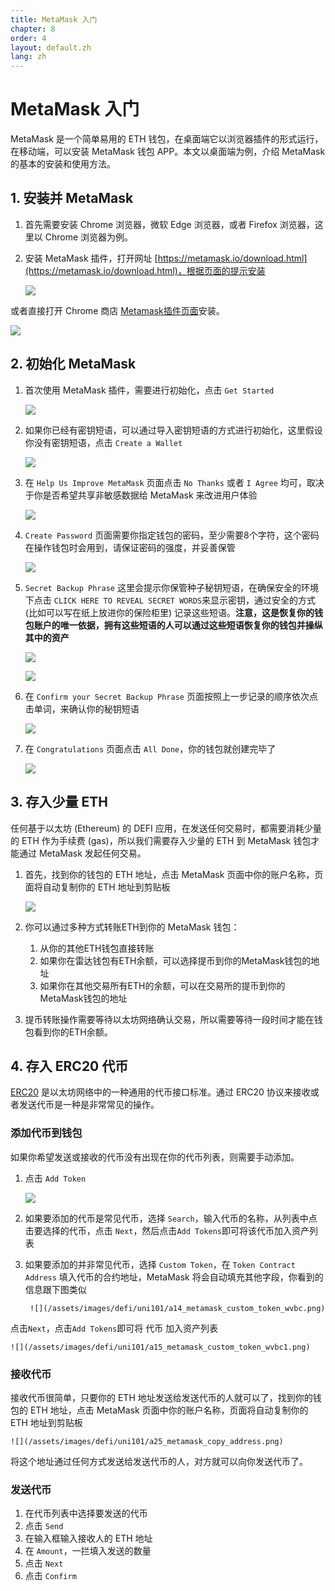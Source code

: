 ```yaml
---
title: MetaMask 入门
chapter: 8
order: 4
layout: default.zh
lang: zh
---
```


# MetaMask 入门

MetaMask 是一个简单易用的 ETH 钱包，在桌面端它以浏览器插件的形式运行，在移动端，可以安装 MetaMask 钱包 APP。本文以桌面端为例，介绍 MetaMask 的基本的安装和使用方法。

## 1. 安装并 MetaMask

1. 首先需要安装 Chrome 浏览器，微软 Edge 浏览器，或者 Firefox 浏览器，这里以 Chrome 浏览器为例。

2. 安装 MetaMask 插件，打开网址 [https://metamask.io/download.html](https://metamask.io/download.html)，根据页面的提示安装

    ![](/assets/images/defi/uni101/a01_metamask_download.png)

或者直接打开 Chrome 商店 [Metamask插件页面](https://chrome.google.com/webstore/detail/nkbihfbeogaeaoehlefnkodbefgpgknn)安装。

   ![](/assets/images/defi/uni101/a02_metamask_chrome.png)

## 2. 初始化 MetaMask

1. 首次使用 MetaMask 插件，需要进行初始化，点击 `Get Started`

    ![](/assets/images/defi/uni101/a03_metamask_get_started.png)

2. 如果你已经有密钥短语，可以通过导入密钥短语的方式进行初始化，这里假设你没有密钥短语，点击 `Create a Wallet`

    ![](/assets/images/defi/uni101/a04_metamask_create_a_wallet.png)

3. 在 `Help Us Improve MetaMask` 页面点击 `No Thanks` 或者 `I Agree` 均可，取决于你是否希望共享非敏感数据给 MetaMask 来改进用户体验

    ![](/assets/images/defi/uni101/a05_metamask_agreement.png)

4. `Create Password` 页面需要你指定钱包的密码，至少需要8个字符，这个密码在操作钱包时会用到，请保证密码的强度，并妥善保管

    ![](/assets/images/defi/uni101/a06_metamask_new_password.png)

5. `Secret Backup Phrase` 这里会提示你保管种子秘钥短语，在确保安全的环境下点击 `CLICK HERE TO REVEAL SECRET WORDS`来显示密钥，通过安全的方式 (比如可以写在纸上放进你的保险柜里) 记录这些短语。**注意，这是恢复你的钱包账户的唯一依据，拥有这些短语的人可以通过这些短语恢复你的钱包并操纵其中的资产**

    ![](/assets/images/defi/uni101/a07_metamask_backup_phrase.png)

    ![](/assets/images/defi/uni101/a08_metamask_backup_phrase1.png)

6. 在 `Confirm your Secret Backup Phrase` 页面按照上一步记录的顺序依次点击单词，来确认你的秘钥短语

    ![](/assets/images/defi/uni101/a09_metamask_confirm_phrase1.png)

7. 在 `Congratulations` 页面点击 `All Done`，你的钱包就创建完毕了

    ![](/assets/images/defi/uni101/a10_metamask_all_done.png)

## 3. 存入少量 ETH

任何基于以太坊 (Ethereum) 的 DEFI 应用，在发送任何交易时，都需要消耗少量的 ETH 作为手续费 (gas)，所以我们需要存入少量的 ETH 到 MetaMask 钱包才能通过 MetaMask 发起任何交易。

1. 首先，找到你的钱包的 ETH 地址，点击 MetaMask 页面中你的账户名称，页面将自动复制你的 ETH 地址到剪贴板

    ![](/assets/images/defi/uni101/a25_metamask_copy_address.png)

2. 你可以通过多种方式转账ETH到你的 MetaMask 钱包：
     1. 从你的其他ETH钱包直接转账
     2. 如果你在雷达钱包有ETH余额，可以选择提币到你的MetaMask钱包的地址
     3. 如果你在其他交易所有ETH的余额，可以在交易所的提币到你的MetaMask钱包的地址
3. 提币转账操作需要等待以太坊网络确认交易，所以需要等待一段时间才能在钱包看到你的ETH余额。

## 4. 存入 ERC20 代币

[ERC20](https://eips.ethereum.org/EIPS/eip-20) 是以太坊网络中的一种通用的代币接口标准。通过 ERC20 协议来接收或者发送代币是一种是非常常见的操作。

### 添加代币到钱包

如果你希望发送或接收的代币没有出现在你的代币列表，则需要手动添加。
1. 点击 `Add Token`

    ![](/assets/images/defi/uni101/a12_metamask_add_token.png)

2. 如果要添加的代币是常见代币，选择 `Search`，输入代币的名称，从列表中点击要选择的代币，点击 `Next`，然后点击`Add Tokens`即可将该代币加入资产列表
3. 如果要添加的并非常见代币，选择 `Custom Token`，在 `Token Contract Address` 填入代币的合约地址，MetaMask 将会自动填充其他字段，你看到的信息跟下图类似

		![](/assets/images/defi/uni101/a14_metamask_custom_token_wvbc.png)

点击`Next`，点击`Add Tokens`即可将 代币 加入资产列表

    ![](/assets/images/defi/uni101/a15_metamask_custom_token_wvbc1.png)

### 接收代币

接收代币很简单，只要你的 ETH 地址发送给发送代币的人就可以了，找到你的钱包的 ETH 地址，点击 MetaMask 页面中你的账户名称，页面将自动复制你的 ETH 地址到剪贴板

    ![](/assets/images/defi/uni101/a25_metamask_copy_address.png)

将这个地址通过任何方式发送给发送代币的人，对方就可以向你发送代币了。

### 发送代币

1. 在代币列表中选择要发送的代币
2. 点击 `Send`
3. 在输入框输入接收人的 ETH 地址
4. 在 `Amount`，一拦填入发送的数量
5. 点击 `Next`
6. 点击 `Confirm`



